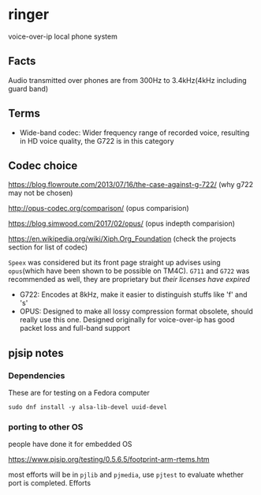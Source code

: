 # ringer

voice-over-ip local phone system

## Facts

Audio transmitted over phones are from 300Hz to 3.4kHz(4kHz including guard band)

## Terms

- Wide-band codec: Wider frequency range of recorded voice, resulting in HD voice quality, the G722 is in this category

## Codec choice

https://blog.flowroute.com/2013/07/16/the-case-against-g-722/ (why g722 may not be chosen)

http://opus-codec.org/comparison/ (opus comparision)

https://blog.simwood.com/2017/02/opus/ (opus indepth comparision)

https://en.wikipedia.org/wiki/Xiph.Org_Foundation (check the projects section for list of codec)

```Speex``` was considered but its front page straight up advises using ```opus```(which have been shown to be possible on TM4C). ```G711``` and ```G722``` was recommended as well, they are proprietary but *their licenses have expired*

- G722: Encodes at 8kHz, make it easier to distinguish stuffs like 'f' and 's'
- OPUS: Designed to make all lossy compression format obsolete, should really use this one. Designed originally for voice-over-ip has good packet loss and full-band support

## pjsip notes

### Dependencies

These are for testing on a Fedora computer

```shell
sudo dnf install -y alsa-lib-devel uuid-devel
```

### porting to other OS

people have done it for embedded OS

https://www.pjsip.org/testing/0.5.6.5/footprint-arm-rtems.htm

most efforts will be in ```pjlib``` and ```pjmedia```, use ```pjtest``` to evaluate whether port is completed. Efforts 
